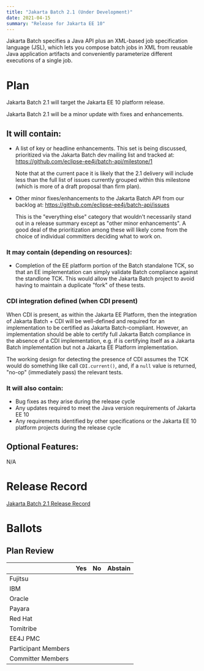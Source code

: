 ```yaml
---
title: "Jakarta Batch 2.1 (Under Development)"
date: 2021-04-15
summary: "Release for Jakarta EE 10"
---
```


Jakarta Batch specifies a Java API plus an XML-based job specification language (JSL), which lets you compose batch jobs in XML from reusable Java application artifacts and conveniently parameterize different executions of a single job.

# Plan
Jakarta Batch 2.1 will target the Jakarta EE 10 platform release.

Jakarta Batch 2.1 will be a minor update with fixes and enhancements.

## It will contain:

* A list of key or headline enhancements.  This set is being discussed, prioritized via the Jakarta Batch dev mailing list and tracked at: https://github.com/eclipse-ee4j/batch-api/milestone/1

  Note that at the current pace it is likely that the 2.1 delivery will include less than the full list of issues currently grouped within this milestone (which is more of a draft proposal than firm plan).

* Other minor fixes/enhancements to the Jakarta Batch API from our backlog at: https://github.com/eclipse-ee4j/batch-api/issues

  This is the "everything else" category that wouldn't necessarily stand out in a release summary except as "other minor enhancements".  A good deal of the prioritization among these will likely come from the choice of individual committers deciding what to work on.

### It may contain (depending on resources):

* Completion of the EE platform portion of the Batch standalone TCK, so that an EE implementation can simply validate Batch compliance against the standlone TCK.  This would allow the Jakarta Batch project to avoid having to maintain a duplicate "fork" of these tests.

### CDI integration defined (when CDI present)

When CDI is present, as within the Jakarta EE Platform, then the integration of Jakarta Batch + CDI will be well-defined and required for an implementation to be certified as Jakarta Batch-compliant.   However, an implementation should be able to certify full Jakarta Batch compliance in the absence of a CDI implementation, e.g. if is certifying itself as a Jakarta Batch implementation but not a Jakarta EE Platform implementation.

The working design for detecting the presence of CDI assumes the TCK would do something like call `CDI.current()`, and, if a `null` value is returned, "no-op" (immediately pass) the relevant tests.

### It will also contain:

* Bug fixes as they arise during the release cycle
* Any updates required to meet the Java version requirements of Jakarta EE 10
* Any requirements identified by other specifications or the Jakarta EE 10 platform projects during the release cycle

## Optional Features:

N/A


# Release Record

[Jakarta Batch 2.1 Release Record](https://projects.eclipse.org/projects/ee4j.batch/releases/2.1.0)



# Ballots


## Plan Review

|                       |  Yes    | No  | Abstain  |
|-----------------------|---------|-----|----------|
|Fujitsu                |         |     |          |
|IBM                    |         |     |          |
|Oracle                 |         |     |          |
|Payara                 |         |     |          |
|Red Hat                |         |     |          |
|Tomitribe              |         |     |          |
|EE4J PMC               |         |     |          |
|Participant Members    |         |     |          |
|Committer Members      |         |     |          |
